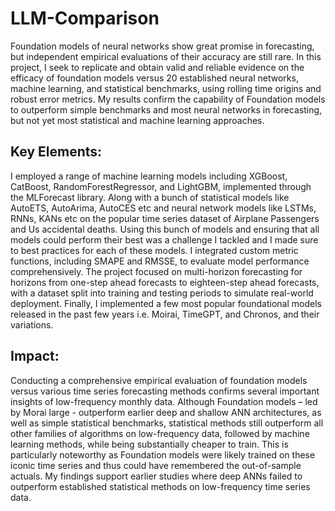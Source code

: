 # LLM-Comparison
 
Foundation models of neural networks show great promise in forecasting, but independent empirical evaluations of their accuracy are still rare. In this project, I seek to replicate and obtain valid and reliable evidence on the efficacy of foundation models versus 20 established neural networks, machine learning, and statistical benchmarks, using rolling time origins and robust error metrics. My results confirm the capability of Foundation models to outperform simple benchmarks and most neural networks in forecasting, but not yet most statistical and machine learning approaches.
## Key Elements:
I employed a range of machine learning models including XGBoost, CatBoost, RandomForestRegressor, and LightGBM, implemented through the MLForecast library. Along with a bunch of statistical models like AutoETS, AutoArima, AutoCES etc and neural network models like LSTMs, RNNs, KANs etc on the popular time series dataset of Airplane Passengers and Us accidental deaths. Using this bunch of models and ensuring that all models could perform their best was a challenge I tackled and I made sure to best practices for each of these models. I integrated custom metric functions, including SMAPE and RMSSE, to evaluate model performance comprehensively. The project focused on multi-horizon forecasting for horizons from one-step ahead forecasts to eighteen-step ahead forecasts, with a dataset split into training and testing periods to simulate real-world deployment. Finally, I implemented a few most popular foundational models released in the past few years i.e. Moirai, TimeGPT, and Chronos, and their variations.
## Impact: 
Conducting a comprehensive empirical evaluation of foundation models versus various time series forecasting methods confirms several important insights of low-frequency monthly data. Although Foundation models – led by Morai large - outperform earlier deep and shallow ANN architectures, as well as simple statistical benchmarks, statistical methods still outperform all other families of algorithms on low-frequency data, followed by machine learning methods, while being substantially cheaper to train. This is particularly noteworthy as Foundation models were likely trained on these iconic time series and thus could have remembered the out-of-sample actuals. My findings support earlier studies where deep ANNs failed to outperform established statistical methods on low-frequency time series data.
